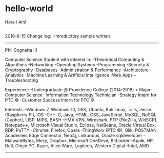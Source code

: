 # hello-world
Here I Am!

----------------------------------------------------------------------------------------------------------------------------------------

2016-6-15
Change log:
  -Introductory sample written
  
----------------------------------------------------------------------------------------------------------------------------------------

Phil Cognetta III

Computer Science Student with interest in:
  -Theoretical Computing & Algorithms
  -Networking
  -Operating Systems
  -Programming
  -Security & Cryptography
  -Databases
  -Administration & Performance
  -Architecture
  -Analytics
  -Machine Learning & Artificial Intelligence
  -Web Apps
  -Troubleshooting

Experience:
  -Undergraduate @ Providence College (2014-2018) > Major: Computer Science
  -Information Technology Technician
  -Strategy Intern for PTC ©
  -Customer Success Intern for PTC ©

Interests:
  -Windows 7, Windows 10, OSX, Ubuntu, Kali Linux, Tails, Jesse (Raspberry Pi), iOS
  -C++, C, Java, HTML, CSS, JavaScript, MySQL, NoSQL (Cypher), LISP, MIPS, BASH
  -HMA VPN, Wireshark, FTP (FileZilla, WinSCP), Notepad++, Microsoft Visual Studio, Eclipse, NetBeans, Oracle Virtual Box, RDP, PuTTY
  -Chrome, Firefox, Opera
  -ThingWorx (PTC ©), Qlik, POSTMAN, Academeic Edge Connector, Neo4j, Linkurious, Oracle sqldeveloper
  -MalwareBytes, Mozy, Dropbox, Microsoft OneDrive, BitLocker
  -Apple, HP, Dell, Origin PC, Razer, Alien Ware, Logitech, Western Digital
  -Intel, AMD
  
----------------------------------------------------------------------------------------------------------------------------------------
